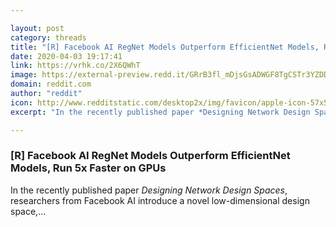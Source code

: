 ```yaml
---

layout: post
category: threads
title: "[R] Facebook AI RegNet Models Outperform EfficientNet Models, Run 5x Faster on GPUs"
date: 2020-04-03 19:17:41
link: https://vrhk.co/2X6QWhT
image: https://external-preview.redd.it/GRrB3fl_mDjsGsADWGF8TgCSTr3YZDDQjW3FFuJ_YN8.jpg?width=1200&height=628.272251309&auto=webp&crop=1200:628.272251309,smart&s=0bcf9b88a49ff0a4469a6750407d5f6a31ae2a18
domain: reddit.com
author: "reddit"
icon: http://www.redditstatic.com/desktop2x/img/favicon/apple-icon-57x57.png
excerpt: "In the recently published paper *Designing Network Design Spaces*, researchers from Facebook AI introduce a novel low-dimensional design space,..."

---
```


### [R] Facebook AI RegNet Models Outperform EfficientNet Models, Run 5x Faster on GPUs

In the recently published paper *Designing Network Design Spaces*, researchers from Facebook AI introduce a novel low-dimensional design space,...
